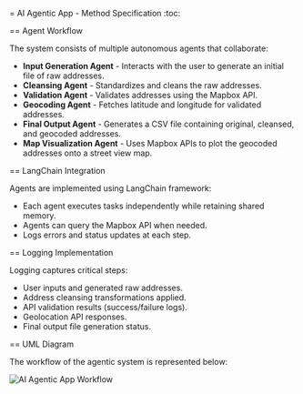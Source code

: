 = AI Agentic App - Method Specification
:toc:

== Agent Workflow

The system consists of multiple autonomous agents that collaborate:

* **Input Generation Agent** - Interacts with the user to generate an initial file of raw addresses.
* **Cleansing Agent** - Standardizes and cleans the raw addresses.
* **Validation Agent** - Validates addresses using the Mapbox API.
* **Geocoding Agent** - Fetches latitude and longitude for validated addresses.
* **Final Output Agent** - Generates a CSV file containing original, cleansed, and geocoded addresses.
* **Map Visualization Agent** - Uses Mapbox APIs to plot the geocoded addresses onto a street view map.

== LangChain Integration

Agents are implemented using LangChain framework:
- Each agent executes tasks independently while retaining shared memory.
- Agents can query the Mapbox API when needed.
- Logs errors and status updates at each step.

== Logging Implementation

Logging captures critical steps:
- User inputs and generated raw addresses.
- Address cleansing transformations applied.
- API validation results (success/failure logs).
- Geolocation API responses.
- Final output file generation status.

== UML Diagram

The workflow of the agentic system is represented below:

![AI Agentic App Workflow](http://localhost:32768/png/PP0zQyCm48Pt_OeZUuVuQz1G42a96Ke3fTwlrZKzK2KXoMcRNrzPE60tYq3Sm_k5Gt81tY85uJ4a7jYZJR0vMZycE92bW8cT1NKccpQ04THsZUuCeOripqkcMZCz6jPtGlKQEf0RdFudrAoPFLiqy3AcATu2QzVOCtheEOxPzdfdsman5OQ7nzn5mYcu2si2BfKr9MGJXTgMUoLl8n04_0RKEb2CyC66XAeAKqie6m1Q3J7b5uFcAzrWocfr8Hi9ynAB8rmO8GT-Tp-WJaUXciAs4lQKXaymkK0QSy19tZXxBZ-Xse9rYu2xrtuErastgQI49uxUuE_2BwynstsX_mC0)
